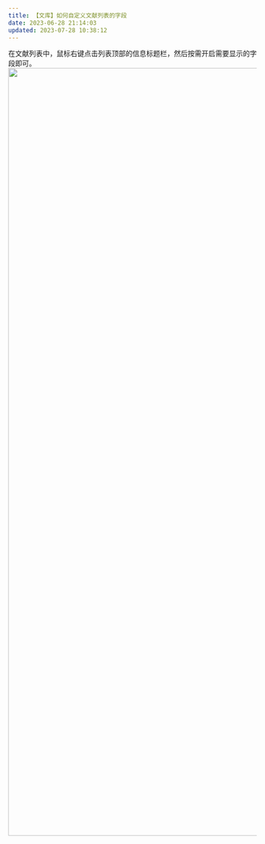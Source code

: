 ```yaml
---
title: 【文库】如何自定义文献列表的字段
date: 2023-06-28 21:14:03
updated: 2023-07-28 10:38:12
---
```


在文献列表中，鼠标右键点击列表顶部的信息标题栏，然后按需开启需要显示的字段即可。<img src="https://cdn.nlark.com/yuque/0/2022/webp/32594373/1662208127407-81ab89fa-f1d8-4ed1-8326-b713b1a86af4.webp" width="1556" id="ua0d7b605" class="ne-image">

